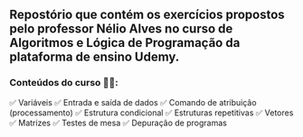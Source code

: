 ## Repostório que contém os exercícios propostos pelo professor Nélio Alves no curso de Algoritmos e Lógica de Programação da plataforma de ensino Udemy. 

### Conteúdos do curso 👩‍💻:

✅ Variáveis
✅ Entrada e saída de dados
✅ Comando de atribuição (processamento)
✅ Estrutura condicional
✅ Estruturas repetitivas
✅ Vetores
✅ Matrizes
✅ Testes de mesa
✅ Depuração de programas
